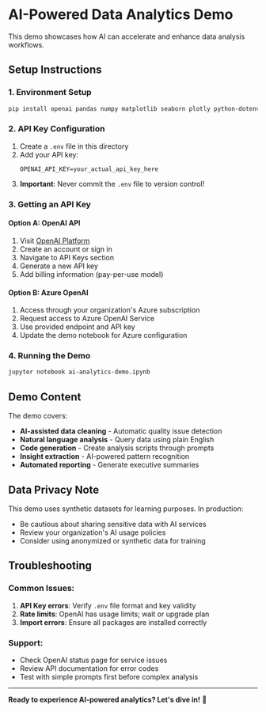 # AI-Powered Data Analytics Demo

This demo showcases how AI can accelerate and enhance data analysis workflows.

## Setup Instructions

### 1. Environment Setup
```bash
pip install openai pandas numpy matplotlib seaborn plotly python-dotenv jupyter
```

### 2. API Key Configuration
1. Create a `.env` file in this directory
2. Add your API key:
   ```
   OPENAI_API_KEY=your_actual_api_key_here
   ```
3. **Important**: Never commit the `.env` file to version control!

### 3. Getting an API Key

#### Option A: OpenAI API
1. Visit [OpenAI Platform](https://platform.openai.com/)
2. Create an account or sign in
3. Navigate to API Keys section
4. Generate a new API key
5. Add billing information (pay-per-use model)

#### Option B: Azure OpenAI
1. Access through your organization's Azure subscription
2. Request access to Azure OpenAI Service
3. Use provided endpoint and API key
4. Update the demo notebook for Azure configuration

### 4. Running the Demo
```bash
jupyter notebook ai-analytics-demo.ipynb
```

## Demo Content

The demo covers:
- **AI-assisted data cleaning** - Automatic quality issue detection
- **Natural language analysis** - Query data using plain English  
- **Code generation** - Create analysis scripts through prompts
- **Insight extraction** - AI-powered pattern recognition
- **Automated reporting** - Generate executive summaries

## Data Privacy Note

This demo uses synthetic datasets for learning purposes. In production:
- Be cautious about sharing sensitive data with AI services
- Review your organization's AI usage policies
- Consider using anonymized or synthetic data for training

## Troubleshooting

### Common Issues:
1. **API Key errors**: Verify `.env` file format and key validity
2. **Rate limits**: OpenAI has usage limits; wait or upgrade plan
3. **Import errors**: Ensure all packages are installed correctly

### Support:
- Check OpenAI status page for service issues
- Review API documentation for error codes
- Test with simple prompts first before complex analysis

---

**Ready to experience AI-powered analytics? Let's dive in!** 🚀
